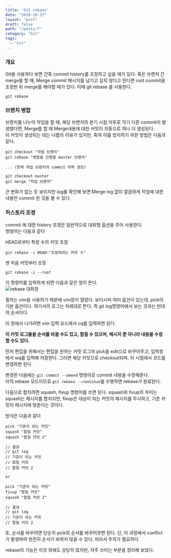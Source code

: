 ```yaml
---
title: 'Git rebase'
date: "2018-10-17"
layout: "post"
draft: false
path: "/posts/7"
category: "Git"
tags:
  - "Git"
---
```


### 개요
Git을 사용하다 보면 간혹 commit history를 조정하고 싶을 때가 있다.
혹은 브랜치 간 merge를 할 때, Merge commit 메시지를 남기고 싶지 않다고 한다면 root commit을 조정한 뒤 merge를 해야할 때가 있다.
이때 git rebase 를 사용한다.

```
git rebase
```

### 브랜치 병합
브랜치를 나누어 작업을 할 때, 해당 브랜치의 분기 시점 이후로 각기 다른 commit이 발생했다면, Merge를 할 때 Merge내용에 대한 커밋이 자동으로 하나 더 생성된다.<br>
이 커밋이 생성되는 데는 나름의 이유가 있지만, 혹여 이를 방지하기 위한 방법은 다음과 같다.

```
git checkout "작업 브랜치"
git rebase "병합을 진행할 master 브랜치"

... (현재 작업 브랜치의 commit 이력 생성)

git checkout master
git merge "작업 브랜치"
```

큰 변화가 없는 듯 보이지만 log를 확인해 보면 Merge log 없이 깔끔하게 작업에 대한 내용만 commit 된 것을 볼 수 있다.

### 히스토리 조정
commit 에 대한 history 조정은 일반적으로 대화형 옵션을 주어 사용한다.<br>
명령어는 다음과 같다

HEAD로부터 특정 수의 커밋 조정
```
git rebase -i HEAD~"조정하려는 커밋 수"
```

맨 처음 커밋부터 조정
```
git rebase -i --root
```

이 명령어를 입력하게 되면 다음과 같은 창이 뜬다.<br>
<img src="/assets/images/screenshot/스크린샷 2018-10-17 오후 9.56.31.png" alt="rebase 대화창">

필자는 vim을 사용하기 때문에 vim창이 열렸다. 보다시피 여러 옵션이 있는데, pick이 기본 옵션이다.
여기서의 로그는 차례대로 뜬다. 즉 git log명령어에서 보는 것과는 반대의 순서이다.

이 창에서 나가려면 vim 입력 모드에서 cq를 입력하면 된다.

**이 커밋 로그들을 순서를 바꿀 수도 있고, 합칠 수 있으며, 메시지 뿐 아니라 내용을 수정할 수도 있다.**

먼저 편집을 위해서는 편집을 원하는 커밋 로그의 pick을 edit으로 바꾸어주고, 입력창에서 wq를 입력해 저장한다.
그러면 해당 커밋으로 checkout되며, 이 시점에서 코드를 변경하면 된다.

변경한 다음에는 ```git commit --amend``` 명령어로 commit 내용을 수정해준다.<br>
아직 rebase 모드이므로 ```git rebase --continue```를 수행하면 rebase가 완료된다.

다음으로 합치려면 squash, fixup 명령어를 쓰면 된다.
squash와 fixup의 차이는 squash는 메시지를 합치지만, fixup은 대상이 되는 커밋의 메시지를 무시하고, 기준 커밋의 메시지에 맞춘다는 것이다.

방식은 다음과 같다<br>
```
pick "기준이 되는 커밋"
squash "합칠 커밋"
squash "합칠 커밋 2"

// 결과
// git log
// 기준이 되는 커밋
// 합칠 커밋
// 합칠 커밋 2

or

pick "기준이 되는 커밋"
fixup "합칠 커밋"
squash "합칠 커밋 2"

// 결과
// git log
// 기준이 되는 커밋
// 합칠 커밋 2
```

또, 순서를 바꾸려면 단순히 pick의 순서를 바꾸어주면 된다.
단, 이 과정에서 conflict가 발생하여 완전히 순서가 바뀌지 않을 수 있다. 따라서 주의가 필요하다.

rebase의 기능은 이것 외에도 상당히 많지만, 자주 쓰이는 부분을 정리해 보았다.